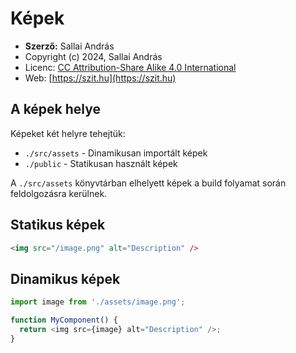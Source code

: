 # Képek

* **Szerző:** Sallai András
* Copyright (c) 2024, Sallai András
* Licenc: [CC Attribution-Share Alike 4.0 International](https://creativecommons.org/licenses/by-sa/4.0/)
* Web: [https://szit.hu](https://szit.hu)

## A képek helye

Képeket két helyre tehejtük:

* `./src/assets` - Dinamikusan importált képek
* `./public` - Statikusan használt képek

A `./src/assets` könyvtárban elhelyett képek a build folyamat során feldolgozásra kerülnek.

## Statikus képek

```html
<img src="/image.png" alt="Description" />
```

## Dinamikus képek

```javascript
import image from './assets/image.png';

function MyComponent() {
  return <img src={image} alt="Description" />;
}
```
